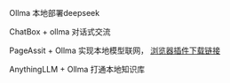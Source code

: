 Ollma 本地部署deepseek

ChatBox + ollma 对话式交流

PageAssit + Ollma 实现本地模型联网， [浏览器插件下载链接](https://chromewebstore.google.com/detail/page-assist-%E6%9C%AC%E5%9C%B0-ai-%E6%A8%A1%E5%9E%8B%E7%9A%84-web/jfgfiigpkhlkbnfnbobbkinehhfdhndo?hl=zh-cn) 

AnythingLLM + Ollma 打通本地知识库

